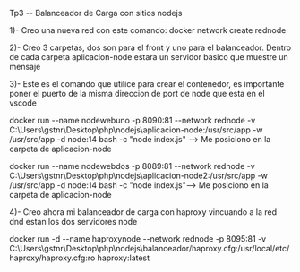 Tp3 -- Balanceador de Carga con sitios nodejs

1)- Creo una nueva red con este comando: docker network create rednode

2)- Creo 3 carpetas, dos son para el front y uno para el balanceador. Dentro de cada carpeta aplicacion-node estara un servidor basico que muestre un mensaje

3)- Este es el comando que utilice para crear el contenedor, es importante poner el puerto de la misma direccion de port de node que esta en el vscode

docker run --name nodewebuno -p 8090:81 --network rednode -v C:\Users\gstnr\Desktop\php\nodejs\aplicacion-node:/usr/src/app -w /usr/src/app -d node:14 bash -c "node index.js" --> Me posiciono en la carpeta de aplicacion-node 

docker run --name nodewebdos -p 8089:81 --network rednode -v C:\Users\gstnr\Desktop\php\nodejs\aplicacion-node2:/usr/src/app -w /usr/src/app -d node:14 bash -c "node index.js"--> Me posiciono en la carpeta de aplicacion-node 

4)- Creo ahora mi balanceador de carga con haproxy vincuando a la red dnd estan los dos servidores node

docker run -d --name haproxynode --network rednode -p 8095:81 -v C:\Users\gstnr\Desktop\php\nodejs\balanceador/haproxy.cfg:/usr/local/etc/haproxy/haproxy.cfg:ro haproxy:latest  
